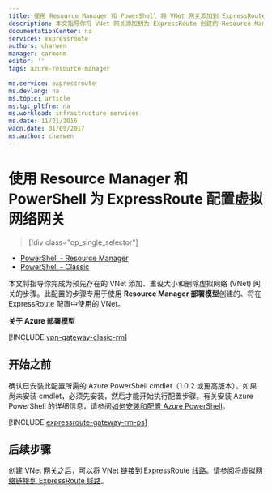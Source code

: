 ```yaml
---
title: 使用 Resource Manager 和 PowerShell 将 VNet 网关添加到 ExpressRoute 的虚拟网络中 | Azure
description: 本文指导你将 VNet 网关添加到为 ExpressRoute 创建的 Resource Manager VNet 中
documentationCenter: na
services: expressroute
authors: charwen
manager: carmonm
editor: ''
tags: azure-resource-manager

ms.service: expressroute
ms.devlang: na
ms.topic: article
ms.tgt_pltfrm: na
ms.workload: infrastructure-services
ms.date: 11/21/2016
wacn.date: 01/09/2017
ms.author: charwen
---
```


# 使用 Resource Manager 和 PowerShell 为 ExpressRoute 配置虚拟网络网关

> [!div class="op_single_selector"]
- [PowerShell - Resource Manager](./expressroute-howto-add-gateway-resource-manager.md)
- [PowerShell - Classic](./expressroute-howto-add-gateway-classic.md)

本文将指导你完成为预先存在的 VNet 添加、重设大小和删除虚拟网络 (VNet) 网关的步骤。此配置的步骤专用于使用 **Resource Manager 部署模型**创建的、将在 ExpressRoute 配置中使用的 VNet。

**关于 Azure 部署模型**

[!INCLUDE [vpn-gateway-clasic-rm](../../includes/vpn-gateway-classic-rm-include.md)]

## 开始之前

确认已安装此配置所需的 Azure PowerShell cmdlet（1.0.2 或更高版本）。如果尚未安装 cmdlet，必须先安装，然后才能开始执行配置步骤。有关安装 Azure PowerShell 的详细信息，请参阅[如何安装和配置 Azure PowerShell](../powershell-install-configure.md)。

[!INCLUDE [expressroute-gateway-rm-ps](../../includes/expressroute-gateway-rm-ps-include.md)]

## 后续步骤

创建 VNet 网关之后，可以将 VNet 链接到 ExpressRoute 线路。请参阅[将虚拟网络链接到 ExpressRoute 线路](./expressroute-howto-linkvnet-arm.md)。

<!---HONumber=Mooncake_Quality_Review_0104_2017-->